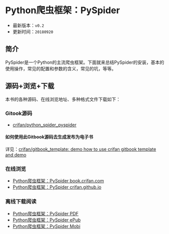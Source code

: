 # Python爬虫框架：PySpider

* 最新版本：`v0.2`
* 更新时间：`20180920`

## 简介

PySpider是一个Python的主流爬虫框架。下面就来总结PySpider的安装，基本的使用操作，常见的配置和参数的含义，常见的坑，等等。

## 源码+浏览+下载

本书的各种源码、在线浏览地址、多种格式文件下载如下：

### Gitook源码

* [crifan/python_spider_pyspider](https://github.com/crifan/python_spider_pyspider)

#### 如何使用此Gitbook源码去生成发布为电子书

详见：[crifan/gitbook_template: demo how to use crifan gitbook template and demo](https://github.com/crifan/gitbook_template)

### 在线浏览

* [Python爬虫框架：PySpider book.crifan.com](http://book.crifan.com/books/python_spider_pyspider/website)
* [Python爬虫框架：PySpider crifan.github.io](https://crifan.github.io/python_spider_pyspider/website)

### 离线下载阅读

* [Python爬虫框架：PySpider PDF](http://book.crifan.com/books/python_spider_pyspider/pdf/python_spider_pyspider.pdf)
* [Python爬虫框架：PySpider ePub](http://book.crifan.com/books/python_spider_pyspider/epub/python_spider_pyspider.epub)
* [Python爬虫框架：PySpider Mobi](http://book.crifan.com/books/python_spider_pyspider/mobi/python_spider_pyspider.mobi)
